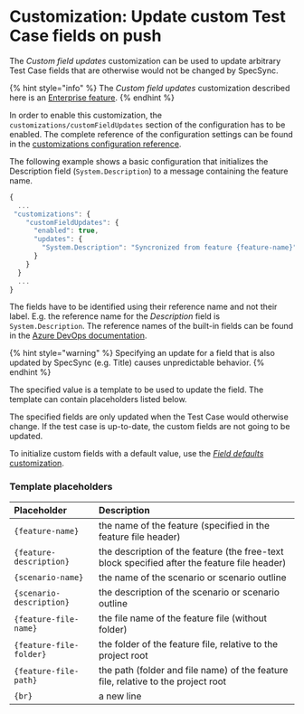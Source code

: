 # Customization: Update custom Test Case fields on push

The _Custom field updates_ customization can be used to update arbitrary Test Case fields that are otherwise would not be changed by SpecSync. 

{% hint style="info" %}
The _Custom field updates_ customization described here is an [Enterprise feature](../../licensing.md).
{% endhint %}

In order to enable this customization, the `customizations/customFieldUpdates` section of the configuration has to be enabled. The complete reference of the configuration settings can be found in the [customizations configuration reference](../../reference/configuration/configuration-customizations.md#customfieldupdates).

The following example shows a basic configuration that initializes the Description field \(`System.Description`\) to a message containing the feature name.

```javascript
{
  ...
 "customizations": {
    "customFieldUpdates": {
      "enabled": true,
      "updates": {
        "System.Description": "Syncronized from feature {feature-name}"
      }
    }
  }
  ...
}
```

The fields have to be identified using their reference name and not their label. E.g. the reference name for the _Description_ field is `System.Description`. The reference names of the built-in fields can be found in the [Azure DevOps documentation](https://docs.microsoft.com/en-us/azure/devops/boards/work-items/guidance/work-item-field?view=azure-devops).

{% hint style="warning" %}
Specifying an update for a field that is also updated by SpecSync \(e.g. Title\) causes unpredictable behavior. 
{% endhint %}

The specified value is a template to be used to update the field. The template can contain placeholders listed below.

The specified fields are only updated when the Test Case would otherwise change. If the test case is up-to-date, the custom fields are not going to be updated.

To initialize custom fields with a default value, use the [_Field defaults_ customization](customization-setting-test-case-fields-with-default-values.md).

### Template placeholders

| Placeholder | Description |
| :--- | :--- |
| `{feature-name}` | the name of the feature \(specified in the feature file header\) |
| `{feature-description}` | the description of the feature \(the free-text block specified after the feature file header\) |
| `{scenario-name}` | the name of the scenario or scenario outline |
| `{scenario-description}` | the description of the scenario or scenario outline |
| `{feature-file-name}` | the file name of the feature file \(without folder\) |
| `{feature-file-folder}` | the folder of the feature file, relative to the project root |
| `{feature-file-path}` | the path \(folder and file name\) of the feature file, relative to the project root |
| `{br}` | a new line |

